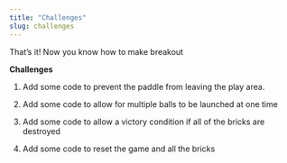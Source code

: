 ```yaml
---
title: "Challenges"
slug: challenges
---
```


That’s it! Now you know how to make breakout

**Challenges**

1.  Add some code to prevent the paddle from leaving the play area.

2.  Add some code to allow for multiple balls to be launched at one time

3.  Add some code to allow a victory condition if all of the bricks are destroyed

4.  Add some code to reset the game and all the bricks
